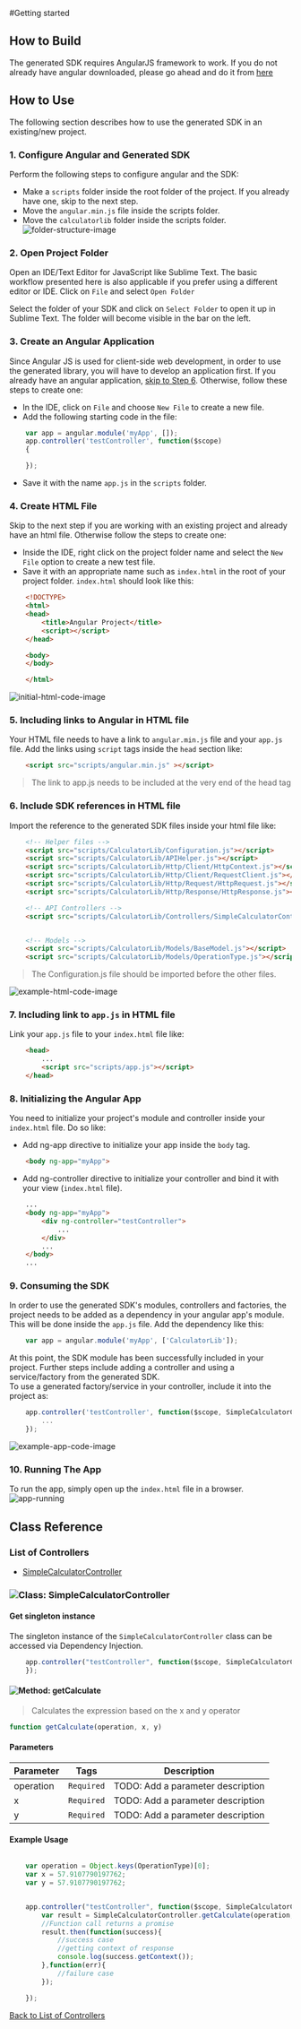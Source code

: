 #Getting started

## How to Build

The generated SDK requires AngularJS framework to work. If you do not already have angular downloaded, please go ahead and do it from [here](https://angularjs.org/)

## How to Use

The following section describes how to use the generated SDK in an existing/new project.

### 1. Configure Angular and Generated SDK
Perform the following steps to configure angular and the SDK:
+ Make a `scripts` folder inside the root folder of the project. If you already have one, skip to the next step.
+ Move the `angular.min.js` file inside the scripts folder. 
+ Move the `calculatorlib` folder inside the scripts folder.
![folder-structure-image]()

### 2. Open Project Folder
Open an IDE/Text Editor for JavaScript like Sublime Text. The basic workflow presented here is also applicable if you prefer using a different editor or IDE.
Click on `File` and select `Open Folder`

Select the folder of your SDK and click on `Select Folder` to open it up in Sublime Text. The folder will become visible in the bar on the left.

### 3. Create an Angular Application
Since Angular JS is used for client-side web development, in order to use the generated library, you will have to develop an application first.
If you already have an angular application, [skip to Step 6](#6-include-sdk-references-in-html-file). Otherwise, follow these steps to create one:

+ In the IDE, click on `File` and choose `New File` to create a new file.
+ Add the following starting code in the file:
```js
    var app = angular.module('myApp', []);
    app.controller('testController', function($scope) 
    {

    });
```
+ Save it with the name `app.js` in the `scripts` folder.


### 4. Create HTML File
Skip to the next step if you are working with an existing project and already have an html file. Otherwise follow the steps to create one:
+ Inside the IDE, right click on the project folder name and select the `New File` option to create a new test file.
+ Save it with an appropriate name such as `index.html` in the root of your project folder.
`index.html` should look like this:
```html
	<!DOCTYPE>
	<html>
	<head>
		<title>Angular Project</title>
		<script></script>
	</head>

	<body>
	</body>

	</html>
```

![initial-html-code-image]()

### 5. Including links to Angular in HTML file
Your HTML file needs to have a link to `angular.min.js` file and your `app.js` file. Add the links using `script` tags inside the `head` section like:
```html
	<script src="scripts/angular.min.js" ></script>
```
> The link to app.js needs to be included at the very end of the head tag

### 6. Include SDK references in HTML file
Import the reference to the generated SDK files inside your html file like:
```html
    <!-- Helper files -->
    <script src="scripts/CalculatorLib/Configuration.js"></script>
    <script src="scripts/CalculatorLib/APIHelper.js"></script>
    <script src="scripts/CalculatorLib/Http/Client/HttpContext.js"></script>
    <script src="scripts/CalculatorLib/Http/Client/RequestClient.js"></script>
    <script src="scripts/CalculatorLib/Http/Request/HttpRequest.js"></script>
    <script src="scripts/CalculatorLib/Http/Response/HttpResponse.js"></script>

    <!-- API Controllers -->
    <script src="scripts/CalculatorLib/Controllers/SimpleCalculatorController.js"></script>


    <!-- Models -->
    <script src="scripts/CalculatorLib/Models/BaseModel.js"></script>
    <script src="scripts/CalculatorLib/Models/OperationType.js"></script>

```
> The Configuration.js file should be imported before the other files.

![example-html-code-image]()

### 7. Including link to `app.js` in HTML file
Link your `app.js` file to your `index.html` file like:
```html
	<head>
		...
		<script src="scripts/app.js"></script>
	</head>
```

### 8. Initializing the Angular App
You need to initialize your project's module and controller inside your `index.html` file. Do so like:
+ Add ng-app directive to initialize your app inside the `body` tag.
```html
	<body ng-app="myApp">
```
+ Add ng-controller directive to initialize your controller and bind it with your view (`index.html` file).
```html
	...
	<body ng-app="myApp">
		<div ng-controller="testController">
			...
		</div>
		...
	</body>
	...
```

### 9. Consuming the SDK 
In order to use the generated SDK's modules, controllers and factories, the project needs to be added as a dependency in your angular app's module. This will be done inside the `app.js` file.
Add the dependency like this:

```js
    var app = angular.module('myApp', ['CalculatorLib']);
```
At this point, the SDK module has been successfully included in your project. Further steps include adding a controller and using a service/factory from the generated SDK.  
To use a generated factory/service in your controller, include it into the project as:

```js
    app.controller('testController', function($scope, SimpleCalculatorController) {
        ...
    });
```
![example-app-code-image]()

### 10. Running The App
To run the app, simply open up the `index.html` file in a browser.
![app-running]()

## Class Reference

### <a name="list_of_controllers"></a>List of Controllers

* [SimpleCalculatorController](#simple_calculator_controller)

### <a name="simple_calculator_controller"></a>![Class: ](http://apidocs.io/img/class.png ".SimpleCalculatorController") SimpleCalculatorController

#### Get singleton instance

The singleton instance of the ``` SimpleCalculatorController ``` class can be accessed via Dependency Injection.

```js
	app.controller("testController", function($scope, SimpleCalculatorController){
	});
```

#### <a name="get_calculate"></a>![Method: ](http://apidocs.io/img/method.png ".SimpleCalculatorController.getCalculate") getCalculate

> Calculates the expression based on the x and y operator


```javascript
function getCalculate(operation, x, y)
```
#### Parameters

| Parameter | Tags | Description |
|-----------|------|-------------|
| operation |  ``` Required ```  | TODO: Add a parameter description |
| x |  ``` Required ```  | TODO: Add a parameter description |
| y |  ``` Required ```  | TODO: Add a parameter description |



#### Example Usage

```javascript

    var operation = Object.keys(OperationType)[0];
    var x = 57.9107790197762;
    var y = 57.9107790197762;


	app.controller("testController", function($scope, SimpleCalculatorController){
		var result = SimpleCalculatorController.getCalculate(operation, x, y);
        //Function call returns a promise
        result.then(function(success){
			//success case
			//getting context of response
			console.log(success.getContext());
		},function(err){
			//failure case
		});

	});
```



[Back to List of Controllers](#list_of_controllers)



